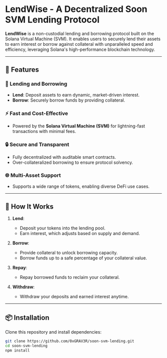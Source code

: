 # LendWise - A Decentralized Soon SVM Lending Protocol  

**LendWise** is a non-custodial lending and borrowing protocol built on the Solana Virtual Machine (SVM). It enables users to securely lend their assets to earn interest or borrow against collateral with unparalleled speed and efficiency, leveraging Solana's high-performance blockchain technology.  

---

## 🚀 Features  

### 🏦 **Lending and Borrowing**  
- **Lend**: Deposit assets to earn dynamic, market-driven interest.  
- **Borrow**: Securely borrow funds by providing collateral.  

### ⚡ **Fast and Cost-Effective**  
- Powered by the **Solana Virtual Machine (SVM)** for lightning-fast transactions with minimal fees.  

### 🔒 **Secure and Transparent**  
- Fully decentralized with auditable smart contracts.  
- Over-collateralized borrowing to ensure protocol solvency.  

### 🌐 **Multi-Asset Support**  
- Supports a wide range of tokens, enabling diverse DeFi use cases.  

---

## 📖 How It Works  

1. **Lend**:  
   - Deposit your tokens into the lending pool.  
   - Earn interest, which adjusts based on supply and demand.  

2. **Borrow**:  
   - Provide collateral to unlock borrowing capacity.  
   - Borrow funds up to a safe percentage of your collateral value.  

3. **Repay**:  
   - Repay borrowed funds to reclaim your collateral.  

4. **Withdraw**:  
   - Withdraw your deposits and earned interest anytime.  

---

## 📦 Installation  

Clone this repository and install dependencies:  

```bash
git clone https://github.com/0xGRAV3R/soon-svm-lending.git
cd soon-svm-lending
npm install
